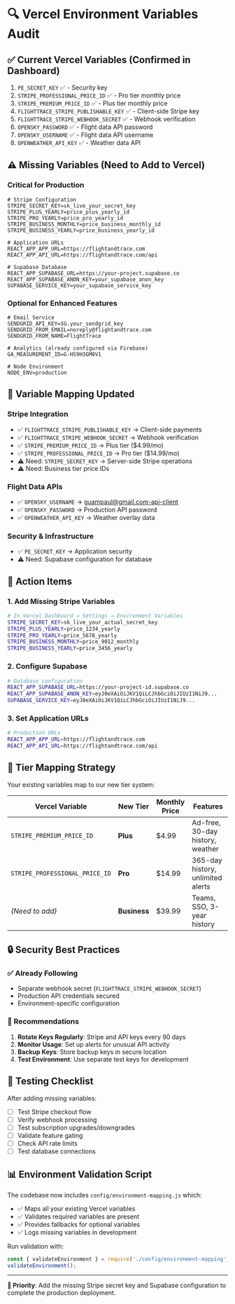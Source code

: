 # 🔍 Vercel Environment Variables Audit

## ✅ **Current Vercel Variables** (Confirmed in Dashboard)

1. `PE_SECRET_KEY` ✅ - Security key
2. `STRIPE_PROFESSIONAL_PRICE_ID` ✅ - Pro tier monthly price
3. `STRIPE_PREMIUM_PRICE_ID` ✅ - Plus tier monthly price  
4. `FLIGHTTRACE_STRIPE_PUBLISHABLE_KEY` ✅ - Client-side Stripe key
5. `FLIGHTTRACE_STRIPE_WEBHOOK_SECRET` ✅ - Webhook verification
6. `OPENSKY_PASSWORD` ✅ - Flight data API password
7. `OPENSKY_USERNAME` ✅ - Flight data API username
8. `OPENWEATHER_API_KEY` ✅ - Weather data API

## ⚠️ **Missing Variables** (Need to Add to Vercel)

### **Critical for Production**
```env
# Stripe Configuration
STRIPE_SECRET_KEY=sk_live_your_secret_key
STRIPE_PLUS_YEARLY=price_plus_yearly_id
STRIPE_PRO_YEARLY=price_pro_yearly_id  
STRIPE_BUSINESS_MONTHLY=price_business_monthly_id
STRIPE_BUSINESS_YEARLY=price_business_yearly_id

# Application URLs
REACT_APP_APP_URL=https://flightandtrace.com
REACT_APP_API_URL=https://flightandtrace.com/api

# Supabase Database
REACT_APP_SUPABASE_URL=https://your-project.supabase.co
REACT_APP_SUPABASE_ANON_KEY=your_supabase_anon_key
SUPABASE_SERVICE_KEY=your_supabase_service_key
```

### **Optional for Enhanced Features**
```env
# Email Service
SENDGRID_API_KEY=SG.your_sendgrid_key
SENDGRID_FROM_EMAIL=noreply@flightandtrace.com
SENDGRID_FROM_NAME=FlightTrace

# Analytics (already configured via Firebase)
GA_MEASUREMENT_ID=G-HS9H3GM0V1

# Node Environment
NODE_ENV=production
```

## 🔄 **Variable Mapping Updated**

### **Stripe Integration**
- ✅ `FLIGHTTRACE_STRIPE_PUBLISHABLE_KEY` → Client-side payments
- ✅ `FLIGHTTRACE_STRIPE_WEBHOOK_SECRET` → Webhook verification  
- ✅ `STRIPE_PREMIUM_PRICE_ID` → Plus tier ($4.99/mo)
- ✅ `STRIPE_PROFESSIONAL_PRICE_ID` → Pro tier ($14.99/mo)
- ⚠️ Need: `STRIPE_SECRET_KEY` → Server-side Stripe operations
- ⚠️ Need: Business tier price IDs

### **Flight Data APIs**
- ✅ `OPENSKY_USERNAME` → guampaul@gmail.com-api-client
- ✅ `OPENSKY_PASSWORD` → Production API password
- ✅ `OPENWEATHER_API_KEY` → Weather overlay data

### **Security & Infrastructure**
- ✅ `PE_SECRET_KEY` → Application security
- ⚠️ Need: Supabase configuration for database

## 📝 **Action Items**

### **1. Add Missing Stripe Variables**
```bash
# In Vercel Dashboard → Settings → Environment Variables
STRIPE_SECRET_KEY=sk_live_your_actual_secret_key
STRIPE_PLUS_YEARLY=price_1234_yearly
STRIPE_PRO_YEARLY=price_5678_yearly
STRIPE_BUSINESS_MONTHLY=price_9012_monthly
STRIPE_BUSINESS_YEARLY=price_3456_yearly
```

### **2. Configure Supabase**
```bash
# Database configuration
REACT_APP_SUPABASE_URL=https://your-project-id.supabase.co
REACT_APP_SUPABASE_ANON_KEY=eyJ0eXAiOiJKV1QiLCJhbGciOiJIUzI1NiJ9...
SUPABASE_SERVICE_KEY=eyJ0eXAiOiJKV1QiLCJhbGciOiJIUzI1NiJ9...
```

### **3. Set Application URLs**
```bash
# Production URLs
REACT_APP_APP_URL=https://flightandtrace.com
REACT_APP_API_URL=https://flightandtrace.com/api
```

## 🎯 **Tier Mapping Strategy**

Your existing variables map to our new tier system:

| Vercel Variable | New Tier | Monthly Price | Features |
|----------------|----------|---------------|----------|
| `STRIPE_PREMIUM_PRICE_ID` | **Plus** | $4.99 | Ad-free, 30-day history, weather |
| `STRIPE_PROFESSIONAL_PRICE_ID` | **Pro** | $14.99 | 365-day history, unlimited alerts |
| *(Need to add)* | **Business** | $39.99 | Teams, SSO, 3-year history |

## 🔒 **Security Best Practices**

### **✅ Already Following**
- Separate webhook secret (`FLIGHTTRACE_STRIPE_WEBHOOK_SECRET`)
- Production API credentials secured
- Environment-specific configuration

### **🎯 Recommendations**
1. **Rotate Keys Regularly**: Stripe and API keys every 90 days
2. **Monitor Usage**: Set up alerts for unusual API activity
3. **Backup Keys**: Store backup keys in secure location
4. **Test Environment**: Use separate test keys for development

## 🧪 **Testing Checklist**

After adding missing variables:

- [ ] Test Stripe checkout flow
- [ ] Verify webhook processing
- [ ] Test subscription upgrades/downgrades
- [ ] Validate feature gating
- [ ] Check API rate limits
- [ ] Test database connections

## 📊 **Environment Validation Script**

The codebase now includes `config/environment-mapping.js` which:
- ✅ Maps all your existing Vercel variables
- ✅ Validates required variables are present
- ✅ Provides fallbacks for optional variables
- ✅ Logs missing variables in development

Run validation with:
```javascript
const { validateEnvironment } = require('./config/environment-mapping');
validateEnvironment();
```

---

**🎯 Priority**: Add the missing Stripe secret key and Supabase configuration to complete the production deployment.